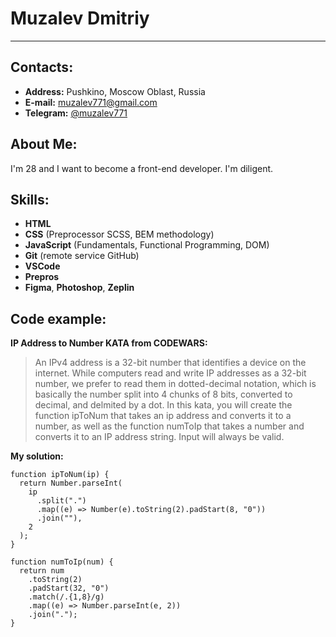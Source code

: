 # Muzalev Dmitriy

---

## Contacts:

- **Address:** Pushkino, Moscow Oblast, Russia
- **E-mail:** muzalev771@gmail.com
- **Telegram:** [@muzalev771](https://t.me/muzalev771)

## About Me:

I'm 28 and I want to become a front-end developer. I'm diligent.

## Skills:

- **HTML**
- **CSS** (Preprocessor SCSS, BEM methodology)
- **JavaScript** (Fundamentals, Functional Programming, DOM)
- **Git** (remote service GitHub)
- **VSCode**
- **Prepros**
- **Figma**, **Photoshop**, **Zeplin**

## Code example:

**IP Address to Number KATA from CODEWARS:**

> An IPv4 address is a 32-bit number that identifies a device on the internet.
> While computers read and write IP addresses as a 32-bit number, we prefer to read them in dotted-decimal notation, which is basically the number split into 4 chunks of 8 bits, converted to decimal, and delmited by a dot.
> In this kata, you will create the function ipToNum that takes an ip address and converts it to a number, as well as the function numToIp that takes a number and converts it to an IP address string. Input will always be valid.

**My solution:**

```
function ipToNum(ip) {
  return Number.parseInt(
    ip
      .split(".")
      .map((e) => Number(e).toString(2).padStart(8, "0"))
      .join(""),
    2
  );
}

function numToIp(num) {
  return num
    .toString(2)
    .padStart(32, "0")
    .match(/.{1,8}/g)
    .map((e) => Number.parseInt(e, 2))
    .join(".");
}
```
